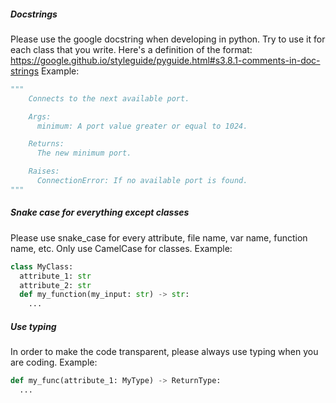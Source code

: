 ##### Docstrings
Please use the google docstring when developing in python. Try to use it for each class that you write. Here's a definition of the format: https://google.github.io/styleguide/pyguide.html#s3.8.1-comments-in-doc-strings 
Example:
```python
"""
    Connects to the next available port.

    Args:
      minimum: A port value greater or equal to 1024.

    Returns:
      The new minimum port.

    Raises:
      ConnectionError: If no available port is found.
"""
```
##### Snake case for everything except classes
Please use snake_case for every attribute, file name, var name, function name, etc. Only use CamelCase for classes. Example:

```python
class MyClass:
  attribute_1: str
  attribute_2: str
  def my_function(my_input: str) -> str:
    ...
```

##### Use typing
In order to make the code transparent, please always use typing when you are coding. Example:

```python
def my_func(attribute_1: MyType) -> ReturnType:
  ...
```